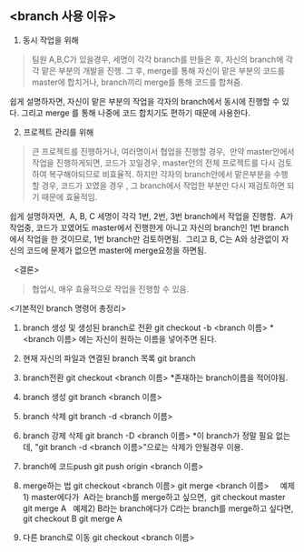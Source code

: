 ## <branch 사용 이유>


1. 동시 작업을 위해

> 팀원 A,B,C가 있을경우, 세명이 각각 branch를 만들은 후,
자신의 branch에 각각 맡은 부분의 개발을 진행.
그 후, merge를 통해 자신이 맡은 부분의 코드를 master에 합치거나,
branch끼리 merge를 통해 코드를 합쳐줌.


쉽게 설명하자면,
자신이 맡은 부분의 작업을 각자의 branch에서 동시에 진행할 수 있다.
그리고 merge 를 통해 나중에 코드 합치기도 편하기 때문에 사용한다.


 
2. 프로젝트 관리를 위해

> 큰 프로젝트를 진행하거나, 여러명이서 협업을 진행할 경우, 
만약 master안에서 작업을 진행하게되면,
코드가 꼬일경우, master안의 전체 프로젝트를 다시 검토하여 복구해야되므로 비효율적.
하지만 각자의 branch안에서 맡은부분을 수행할 경우,
코드가 꼬였을 경우 , 그 branch에서 작업한 부분만 다시 재검토하면 되기 때문에 효율적임.


쉽게 설명하자면, 
A, B, C 세명이 각각 1번, 2번, 3번 branch에서 작업을 진행함. 
A가 작업중, 코드가 꼬였어도 master에서 진행한게 아니고 자신의 branch인
1번 branch에서 작업을 한 것이므로, 1번 branch만 검토하면됨. 
그리고 B, C는 A와 상관없이 자신의 코드에 문제가 없으면 master에 merge요청을 하면됨.


 
 <결론>
> 협업시, 매우 효율적으로 작업을 진행할 수 있음.

<기본적인 branch 명령어 총정리>
1. branch 생성 및 생성된 branch로 전환
git checkout -b <branch 이름>
*<branch 이름> 에는 자신이 원하는 이름을 넣어주면 된다.

2. 현재 자신의 파일과 연결된 branch 목록
git branch
 
3. branch전환
git checkout <branch 이름>
*존재하는 branch이름을 적어야됨.
 
4. branch 생성
git branch <branch 이름>
 
5. branch 삭제
git branch -d <branch 이름>
 
6. branch 강제 삭제
git branch -D <branch 이름>
*이 branch가 정말 필요 없는데, "git branch -d <branch 이름>"으로는 삭제가 안될경우 이용.
 
7. branch에 코드push
git push origin <branch 이름>
 
8. merge하는 법
git checkout <branch 이름>
git merge <branch 이름>
 
 
예제 1) master에다가  A라는 branch를 merge하고 싶으면, 
git checkout master
git merge A
 
예제2) B라는 branch에다가 C라는 branch를 merge하고 싶다면,
git checkout B
git merge A

9. 다른 branch로 이동
git checkout <branch 이름>
